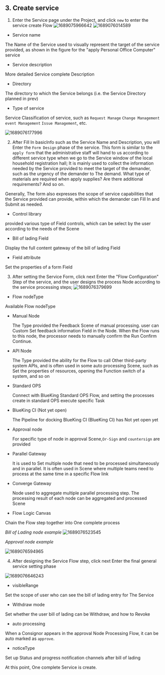  ## 3. Create service 

 1. Enter the Service page under the Project, and click `new` to enter the service create Flow 
   ![1689075966642](image/service_admin_03/1689075966642.png) 
   ![1689076014589](image/service_admin_03/1689076014589.png) 

 - Service name 

  The Name of the Service used to visually represent the target of the service provided, as shown in the figure for the "apply Personal Office Computer" service 

 - Service description 

  More detailed Service complete Description 

 - Directory 

  The directory to which the Service belongs (i.e. the Service Directory planned in prev) 

 - Type of service 

  Service Classification of service, such as `Request Manage` `Change Management` `event Management` `Issue Management`, etc. 

 ![1689076177996](image/service_admin_03/1689076177996.png) 

 2. After Fill In basicInfo such as the Service Name and Description, you will Enter the `Form Design` phase of the service. This form is similar to the `apply form` that the administrative staff will hand to us according to different service type when we go to the Service window of the local household registration hall; It is mainly used to collect the information needed by the Service provided to meet the target of the demander, such as the urgency of the demander to The demand.  What type of materials are required when apply supplies?  Are there additional requirements?  And so on. 

 Generally, The form also expresses the scope of service capabilities that the Service provided can provide, within which the demander can Fill In and Submit as needed. 

 - Control library 

  provided various type of Field controls, which can be select by the user according to the needs of the Scene 

 - Bill of lading Field 

  Display the full content gateway of the bill of lading Field 

 - Field attribute 

  Set the properties of a form Field 

 3. After setting the Service Form, click next Enter the "Flow Configuration" Step of the service, and the user designs the process Node according to the service processing steps; 
   ![1689076379699](image/service_admin_03/1689076379699.png) 

 - Flow nodeType 

  Available Flow nodeType 

  - Manual Node 

    The Type provided the Feedback Scene of manual processing. user can Custom Set feedback information Field in the Node. When the Flow runs to this node, the processor needs to manually confirm the Run Confirm Continue. 

  - API Node 

    The Type provided the ability for the Flow to call Other third-party system APIs, and is often used in some auto processing Scene, such as Set the properties of resources, opening the Function switch of a system, and so on 

  - Standard OPS 

    Connect with BlueKing Standard OPS Flow, and setting the processes create in standard OPS execute specific Task 

  - BlueKing CI (Not yet open) 

    The Pipeline for docking BlueKing CI (BlueKing CI) has Not yet open yet 

  - Approval node 

    For specific type of node in approval Scene,`Or-Sign` and `countersign` are provided 

  - Parallel Gateway 

    It is used to Set multiple node that need to be processed simultaneously and in parallel. It is often used in Scene where multiple teams need to process at the same time in a specific Flow link 

  - Converge Gateway 

    Node used to aggregate multiple parallel processing step. The processing result of each node can be aggregated and processed Scene 

 - Flow Logic Canvas 

  Chain the Flow step together into One complete process 

 _Bill of Lading node example_ 
 ![1689076523545](image/service_admin_03/1689076523545.png) 

 _Approval node example_ 

 ![1689076594965](image/service_admin_03/1689076594965.png) 

 4. After designing the Service Flow step, click next Enter the final general service setting phase 

 ![1689076646243](image/service_admin_03/1689076646243.png) 

 - visibleRange 

  Set the scope of user who can see the bill of lading entry for The Service 

 - Withdraw mode 

  Set whether the user bill of lading can be Withdraw, and how to Revoke 

 - auto processing 

  When a Consignor appears in the approval Node Processing Flow, it can be auto marked as `approve`. 

 - noticeType 

  Set up Status and progress notification channels after bill of lading 

 At this point, One complete Service is create. 